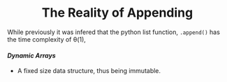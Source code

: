 <div align = "center">

# The Reality of Appending

</div>

While previously it was infered that the python list function, `.append()` has the time complexity of θ(1), 

#### ***Dynamic Arrays***
- A fixed size data structure, thus being immutable.

